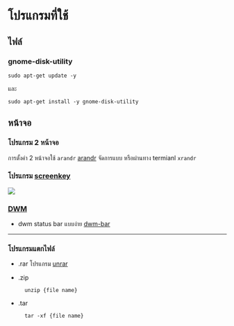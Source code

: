 # โปรแกรมที่ใช้

## ไฟล์
### gnome-disk-utility 

    sudo apt-get update -y 
  
และ
  
    sudo apt-get install -y gnome-disk-utility
## หน้าจอ

### โปรแกรม 2 หน้าจอ
การตั้งค่า 2 หน้าจอใช้ `arandr` [arandr](https://christian.amsuess.com/tools/arandr/) จัดการแบบ 
หรือผ่านทาง termianl `xrandr`

### โปรแกรม [screenkey](https://www.thregr.org/~wavexx/software/screenkey/)

![](https://www.thregr.org/~wavexx/software/screenkey/screenkey.gif)


### [DWM](https://dwm.suckless.org/)
* dwm status bar แบบง่าย [dwm-bar](https://github.com/joestandring/dwm-bar)
---

### โปรแกรมแตกไฟล์ 
- .rar โปรแกรม [unrar](https://linuxhint.com/extract_rar_files_ubuntu/)

- .zip

        unzip {file name}

- .tar

        tar -xf {file name}

